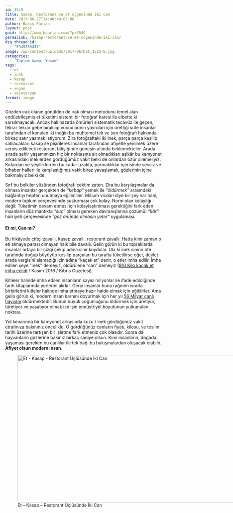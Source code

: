 ```yaml
---
id: 3549
title: Kasap, Restorant ve Et üçgeninde iki Can
date: 2017-06-27T14:40:40+02:00
author: Barış Parlan
layout: post
guid: http://www.bparlan.com/?p=3549
permalink: /kasap-restorant-ve-et-ucgeninde-iki-can/
dsq_thread_id:
  - "5945785437"
image: /wp-content/uploads/2017/06/DSC_1525-E.jpg
categories:
  - 'Toplum &amp; Yaşam'
tags:
  - et
  - inek
  - kasap
  - restorant
  - vegan
  - vejeteryan
format: image
---
```

<div class="ttr_start">
</div>

Gözden ırak olanın gönülden de ırak olması metodunu temel alan endüstrileşmiş et tüketimi sistemi bir fotoğraf karesi ile elbette ki sarsılmayacak. Ancak hali hazırda ömürleri sistematik tecavüz ile geçen, tekrar tekrar gebe bırakılıp vücudlarının yavruları için ürettiği süte insanlar tarafından el konulan iki ineğin bu muhtemel tek ve son fotoğrafı hakkında birkaç satır yazmak istiyorum. Zira fotoğraftaki iki inek, parça parça kesilip satılacakları kasap ile pişirilerek insanlar tarafından afiyetle yenilmek üzere servis edilecek restorant bitişiğinde güneşin altında beklemekteler. Arada sırada şehir yaşamımızın hiç bir noktasına ait olmadıkları aşikâr bu kamyonet arkasındaki ineklerden gördüğümüz vakit belki de onlardan özür dilemeliyiz. Kırlardan ve yeşilliklerden bu kadar uzakta, parmaklıklar içerisinde sessiz ve bihaber halleri ile karşılaştığımız vakit biraz yavaşlamalı, gözlerinin içine bakmalıyız belki de.

Sırf bu belkiler yüzünden fotoğrafı çektim zaten. Zira bu karşılaşmalar da olmasa insanlar gerçekten de _&#8220;kebap&#8221;_ yemek ile _&#8220;öldürmek&#8221;_ arasındaki bağlantıyı hepten unutmaya eğilimliler. Mâlum vicdan diye bir şey var hani, modern toplum çerçevesinde susturması çok kolay. Norm olan kolaylığı değil: Tüketimin devam etmesi için kolaylaştırılması gerektiğini fark eden insanların düz mantıkta _&#8220;suç&#8221;_ olması gereken davranışlarına çözümü: _&#8220;kâr&#8221;_ hürriyeti çerçevesinde _&#8220;göz önünde olmasın yeter&#8221;_ uygulaması.

#### Et mi, Can mı?

Bu hikâyede çiftçi zavallı, kasap zavallı, restorant zavallı. Hatta kimi zaman o eti almaya parası olmayan halk bile zavallı. Gelin görün ki bu topraklarda insanlar ortaya bir çizgi çekip adına sınır koydular. Ola ki inek sınırın öte tarafında doğup büyüyüp kesilip parçaları bu tarafta tüketilirse eğer, devlet arada vergisini alamadığı için adına &#8220;kaçak et&#8221; denir, o etler imha edilir. İmha edilen şeye &#8220;inek&#8221; demeyiz, öldürülene &#8220;can&#8221; demeyiz ([810 Kilo kaçak et imha edildi](http://www.kibrisgazetesi.com/adli-haberler/810-kilo-kacak-et-imha-edildi/6527) / Kasım 2016 / Kıbrıs Gazetesi).

Kitleler halinde imha edilen insanların sayısı milyonlar ile ifade edildiğinde tarih kitaplarında yerlerini alırlar. Gerçi insanlar buna rağmen ısrarla birbirlerini kitleler halinde imha etmeye hazır halde olmak için eğitilirler. Ama gelin görün ki, modern insan karnını doyurmak için her yıl [56 Milyar canlı hayvanı](http://www.animalequality.net/food) öldürmektedir. Bunun büyük çoğunluğunu öldürmek için üretiyür, türetiyor ve yaşatıyor olmak ise işin endüstriyel boyutunun yutkunulan noktası.

Yol kenarında bir kamyonet arkasında kuzu / inek gördüğünüz vakit etrafınıza bakınınız öncelikle. O gördüğünüz canların fiyatı, kilosu, ve teslim tarihi üzerine tartışan bir işletme fark etmeniz çok olasıdır. Sonra da hayvanların gözlerine bakınız birkaç saniye olsun. Kimi insanların, doğada yaşaması gereken bu canlılar ile tek bağı bu bakışmalardan oluşacak olabilir. **Afiyet olsun modern insan**.

<figure id="attachment_3550" aria-describedby="caption-attachment-3550" style="width: 1920px" class="wp-caption aligncenter"><img class="size-full wp-image-3550" src="https://i1.wp.com/www.bparlan.com/wp-content/uploads/2017/06/DSC_1525-E.jpg?resize=780%2C474" alt="Et - Kasap - Restorant Üçlüsünde İki Can" width="780" height="474" srcset="https://i1.wp.com/www.bparlan.com/wp-content/uploads/2017/06/DSC_1525-E.jpg?w=1920 1920w, https://i1.wp.com/www.bparlan.com/wp-content/uploads/2017/06/DSC_1525-E.jpg?resize=300%2C182 300w, https://i1.wp.com/www.bparlan.com/wp-content/uploads/2017/06/DSC_1525-E.jpg?resize=768%2C466 768w, https://i1.wp.com/www.bparlan.com/wp-content/uploads/2017/06/DSC_1525-E.jpg?resize=1060%2C644 1060w, https://i1.wp.com/www.bparlan.com/wp-content/uploads/2017/06/DSC_1525-E.jpg?resize=823%2C500 823w, https://i1.wp.com/www.bparlan.com/wp-content/uploads/2017/06/DSC_1525-E.jpg?w=1560 1560w" sizes="(max-width: 780px) 100vw, 780px" data-recalc-dims="1" /><figcaption id="caption-attachment-3550" class="wp-caption-text">Et &#8211; Kasap &#8211; Restorant Üçlüsünde İki Can</figcaption></figure>

<div class="ttr_end">
</div>